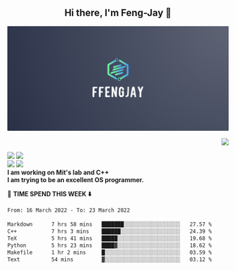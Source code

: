 <h2 align="center"> Hi there, I'm Feng-Jay 👋 </h2>  

![](https://github.com/Feng-Jay/DataStruct/blob/master/Image/1.png)  

<img align="right" src="https://github-readme-stats.vercel.app/api?username=Feng-Jay&show_icons=true&icon_color=CE1D2D&text_color=718096&bg_color=ffffff&hide_title=true" />


&emsp;

![](https://visitor-badge.glitch.me/badge?page_id=Feng-Jay.readme)
![](https://img.shields.io/badge/Concentrate-Cpp-blue)  
![](https://img.shields.io/badge/Rust-primer-orange)
![](https://img.shields.io/badge/Target-OS-9cf)  
**I am working on Mit's lab and C++**  
**I am trying to be an excellent OS programmer.**  


📘 **TIME SPEND THIS WEEK ⬇️**
<!--START_SECTION:waka-->

```text
From: 16 March 2022 - To: 23 March 2022

Markdown      7 hrs 58 mins   ███████░░░░░░░░░░░░░░░░░░   27.57 %
C++           7 hrs 3 mins    ██████░░░░░░░░░░░░░░░░░░░   24.39 %
TeX           5 hrs 41 mins   █████░░░░░░░░░░░░░░░░░░░░   19.68 %
Python        5 hrs 23 mins   ████▓░░░░░░░░░░░░░░░░░░░░   18.62 %
Makefile      1 hr 2 mins     █░░░░░░░░░░░░░░░░░░░░░░░░   03.59 %
Text          54 mins         ▓░░░░░░░░░░░░░░░░░░░░░░░░   03.12 %
```

<!--END_SECTION:waka-->
